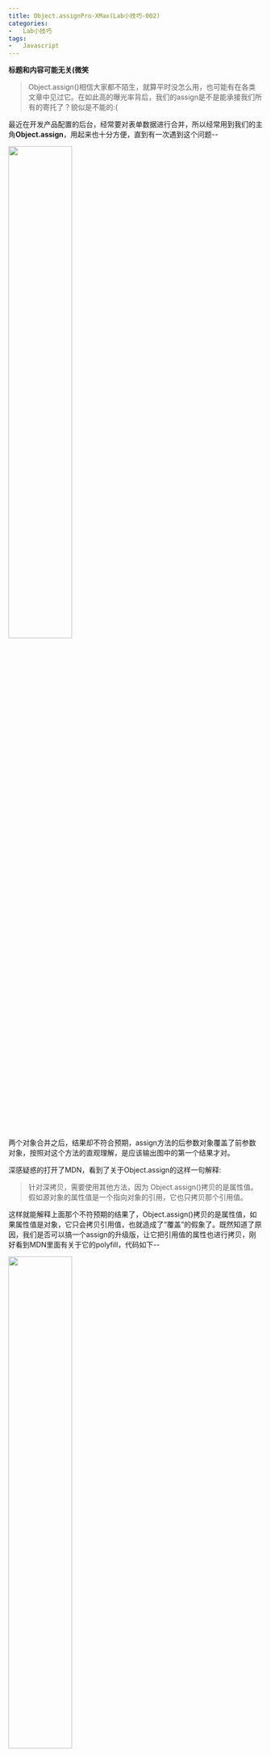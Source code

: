 ```yaml
---
title: Object.assignPro-XMax(Lab小技巧-002)
categories:
-   Lab小技巧
tags:
-   Javascript
---
```


**标题和内容可能无关(微笑**

>   Object.assign()相信大家都不陌生，就算平时没怎么用，也可能有在各类文章中见过它。在如此高的曝光率背后，我们的assign是不是能承接我们所有的寄托了？貌似是不能的:(

最近在开发产品配置的后台，经常要对表单数据进行合并，所以经常用到我们的主角**Object.assign**，用起来也十分方便，直到有一次遇到这个问题--

<img src="https://blog-1252307419.cos.ap-beijing.myqcloud.com/cool/cool--002-1.png?q-sign-algorithm=sha1&q-ak=AKIDdFh1DFpsRyLXYinXO6d0DGuNfnlYfwa4&q-sign-time=1543159912;1543160812&q-key-time=1543159912;1543160812&q-header-list=&q-url-param-list=&q-signature=7bf25e6d1ae53f5dde5e9fd1b74ba89f65be7210" width="50%"/>

两个对象合并之后，结果却不符合预期，assign方法的后参数对象覆盖了前参数对象，按照对这个方法的直观理解，是应该输出图中的第一个结果才对。

深感疑惑的打开了MDN，看到了关于Object.assign的这样一句解释:

>   针对深拷贝，需要使用其他方法，因为 Object.assign()拷贝的是属性值。假如源对象的属性值是一个指向对象的引用，它也只拷贝那个引用值。

这样就能解释上面那个不符预期的结果了，Object.assign()拷贝的是属性值，如果属性值是对象，它只会拷贝引用值，也就造成了“覆盖”的假象了。既然知道了原因，我们是否可以搞一个assign的升级版，让它把引用值的属性也进行拷贝，刚好看到MDN里面有关于它的polyfill，代码如下--

<img src="https://blog-1252307419.cos.ap-beijing.myqcloud.com/cool/cool--002-1.png?q-sign-algorithm=sha1&q-ak=AKIDdFh1DFpsRyLXYinXO6d0DGuNfnlYfwa4&q-sign-time=1543159912;1543160812&q-key-time=1543159912;1543160812&q-header-list=&q-url-param-list=&q-signature=7bf25e6d1ae53f5dde5e9fd1b74ba89f65be7210" width="50%"/>

不难发现，assign的核心就是枚举对象的键值进行比对，然后得出拷贝的结果，那么我们的改造重心应该也是循环的这块内容。几经折腾，写了个assignPro方法--

<img src="https://blog-1252307419.cos.ap-beijing.myqcloud.com/cool/cool--002-3.png?q-sign-algorithm=sha1&q-ak=AKIDdFh1DFpsRyLXYinXO6d0DGuNfnlYfwa4&q-sign-time=1543159931;1543160831&q-key-time=1543159931;1543160831&q-header-list=&q-url-param-list=&q-signature=3f7430677686367ee066374600a9d5c305d10cec" width="50%"/>

在新的方法中，将之前循环赋值的地方换成了一个新的方法**handleR**，在里面将会对传入的对象进行递归解构赋值，检测到传入的键值是非数组对象，则将其作为参数再传入handleR方法中，直到遍历完所有的对象。

<img src="https://blog-1252307419.cos.ap-beijing.myqcloud.com/cool/cool--002-4.png?q-sign-algorithm=sha1&q-ak=AKIDdFh1DFpsRyLXYinXO6d0DGuNfnlYfwa4&q-sign-time=1543159939;1543160839&q-key-time=1543159939;1543160839&q-header-list=&q-url-param-list=&q-signature=9c34f202e1b89a92f85f66c0e71edc7ea86e8bcb" width="50%"/>

最终使用assignPro可以使拷贝结果达到预期~**请注意，这个玩意并没有在生产中运用，大家抱着看看的心态就好了**，当然如果能够继续完善，比如对数组的处理...最后应该还是可以投入生产使用的。

最后顺带的讲一下拷贝吧，assign可以看做单层的深拷贝，如果真的想深拷贝某个对象，最方便的方法就是**用JSON.stringify把对象转成字符串，再用JSON.parse把字符串转成新的对象**。大家有兴趣的话可以试试看~

这次的小技巧到这就结束啦，大家遇到assign结果不符合预期的时候也不用慌，因为这是正常操作:)

<img src="https://blog-1252307419.cos.ap-beijing.myqcloud.com/end.png?q-sign-algorithm=sha1&q-ak=AKIDdFh1DFpsRyLXYinXO6d0DGuNfnlYfwa4&q-sign-time=1543159886;1543160786&q-key-time=1543159886;1543160786&q-header-list=&q-url-param-list=&q-signature=50e602fedfd1f96f14a753cd09aad472ea5b915d" width=50% />
